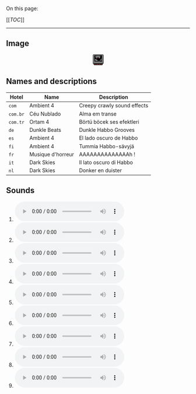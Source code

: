 On this page:

[[_TOC_]]

---

## Image

<div align="center">

![sound_set_5](../uploads/imgs/05.gif)

</div>

## Names and descriptions

| Hotel | Name | Description |
|-|-|-|
| `com` | Ambient 4 | Creepy crawly sound effects |
| `com.br` | Céu Nublado | Alma em transe |
| `com.tr` | Ortam 4 | Börtü böcek ses efektleri |
| `de` | Dunkle Beats | Dunkle Habbo Grooves |
| `es` | Ambient 4 | El lado oscuro de Habbo |
| `fi` | Ambient 4 | Tummia Habbo-sävyjä |
| `fr` | Musique d'horreur | AAAAAAAAAAAAAAh ! |
| `it` | Dark Skies | Il lato oscuro di Habbo |
| `nl` | Dark Skies | Donker en duister |

## Sounds

1. ![Sample 37](../uploads/sounds/sound_machine_sample_37.mp3)
1. ![Sample 38](../uploads/sounds/sound_machine_sample_38.mp3)
1. ![Sample 39](../uploads/sounds/sound_machine_sample_39.mp3)
1. ![Sample 40](../uploads/sounds/sound_machine_sample_40.mp3)
1. ![Sample 41](../uploads/sounds/sound_machine_sample_41.mp3)
1. ![Sample 42](../uploads/sounds/sound_machine_sample_42.mp3)
1. ![Sample 43](../uploads/sounds/sound_machine_sample_43.mp3)
1. ![Sample 44](../uploads/sounds/sound_machine_sample_44.mp3)
1. ![Sample 45](../uploads/sounds/sound_machine_sample_45.mp3)